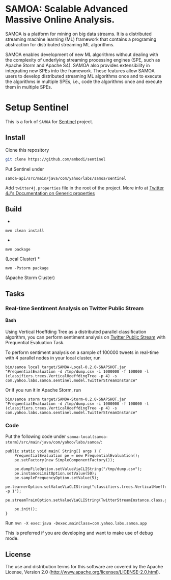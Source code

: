 SAMOA: Scalable Advanced Massive Online Analysis.
=================
SAMOA is a platform for mining on big data streams.
It is a distributed streaming machine learning (ML) framework that contains a 
programing abstraction for distributed streaming ML algorithms.

SAMOA enables development of new ML algorithms without dealing with 
the complexity of underlying streaming processing engines (SPE, such 
as Apache Storm and Apache S4). SAMOA also provides extensibility in integrating
new SPEs into the framework. These features allow SAMOA users to develop 
distributed streaming ML algorithms once and to execute the algorithms 
in multiple SPEs, i.e., code the algorithms once and execute them in multiple SPEs.

# Setup Sentinel
This is a fork of ```SAMOA``` for [Sentinel](https://github.com/ambodi/sentinel) project.
  
## Install
Clone this repository
```sh
git clone https://github.com/ambodi/sentinel
```
Put Sentinel under 
```
samoa-api/src/main/java/com/yahoo/labs/samoa/sentinel
```

Add ```twitter4j.properties``` file in the root of the project. More info at [Twitter 4J's Documentation on Generic properties](http://twitter4j.org/en/configuration.html "Title")

## Build
* 
```
mvn clean install
```

* 
```
mvn package 
```
(Local Cluster)
* 
```
mvn -Pstorm package
```
(Apache Storm Cluster)

## Tasks

### Real-time Sentiment Analysis on Twitter Public Stream 
#### Bash
Using Vertical Hoeffding Tree as a distributed parallel classification algorithm, you can perform sentiment analysis on [Twitter Public Stream](https://dev.twitter.com/docs/streaming-apis/streams/public) with Prequential Evaluation Task. 

To perform sentiment analysis on a sample of 100000 tweets in real-time with 4 parallel nodes in your local cluster, run

```
bin/samoa local target/SAMOA-Local-0.2.0-SNAPSHOT.jar "PrequentialEvaluation -d /tmp/dump.csv -i 1000000 -f 100000 -l (classifiers.trees.VerticalHoeffdingTree -p 4) -s com.yahoo.labs.samoa.sentinel.model.TwitterStreamInstance"
```

Or if you run it in Apache Storm, run

```
bin/samoa storm target/SAMOA-Storm-0.2.0-SNAPSHOT.jar "PrequentialEvaluation -d /tmp/dump.csv -i 1000000 -f 100000 -l (classifiers.trees.VerticalHoeffdingTree -p 4) -s com.yahoo.labs.samoa.sentinel.model.TwitterStreamInstance"
```
### Code
Put the following code under ```samoa-local(samoa-storm)/src/main/java/com/yahoo/labs/samoa/```:

    public static void main( String[] args ) {
        PrequentialEvaluation pe = new PrequentialEvaluation();
        pe.setFactory(new SimpleComponentFactory());

        pe.dumpFileOption.setValueViaCLIString("/tmp/dump.csv");
        pe.instanceLimitOption.setValue(50);
        pe.sampleFrequencyOption.setValue(5);
        pe.learnerOption.setValueViaCLIString("classifiers.trees.VerticalHoeffdingTree -p 1");
        pe.streamTrainOption.setValueViaCLIString(TwitterStreamInstance.class.getName());

        pe.init();
    }

Run ```mvn -X exec:java -Dexec.mainClass=com.yahoo.labs.samoa.app```


This is preferred if you are developing and want to make use of debug mode.  
<!--
  Copyright (c) 2013 Yahoo! Inc. All Rights Reserved.

  Licensed under the Apache License, Version 2.0 (the "License");
  you may not use this file except in compliance with the License.
  You may obtain a copy of the License at

    http://www.apache.org/licenses/LICENSE-2.0

  Unless required by applicable law or agreed to in writing, software
  distributed under the License is distributed on an "AS IS" BASIS,
  WITHOUT WARRANTIES OR CONDITIONS OF ANY KIND, either express or implied.
  See the License for the specific language governing permissions and
  limitations under the License. See accompanying LICENSE file.
-->


## License

The use and distribution terms for this software are covered by the
Apache License, Version 2.0 (http://www.apache.org/licenses/LICENSE-2.0.html).

